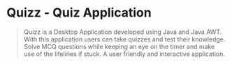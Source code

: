 # Quizz - Quiz Application
> Quizz is a Desktop Application developed using Java and Java AWT. With this application users can take quizzes and test their knowledge. Solve MCQ questions while keeping an eye on the timer and make use of the lifelines if stuck. A user friendly and interactive application.
